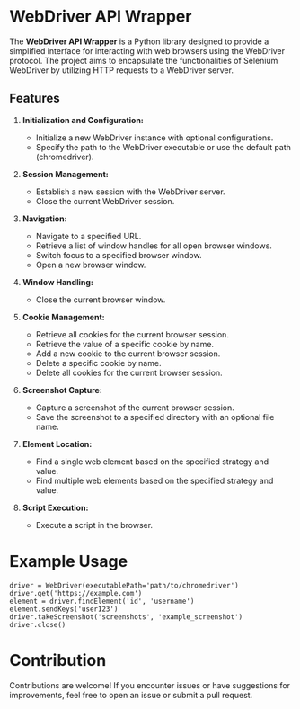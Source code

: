 # WebDriver API Wrapper

The **WebDriver API Wrapper** is a Python library designed to provide a simplified interface for interacting with web browsers using the WebDriver protocol. The project aims to encapsulate the functionalities of Selenium WebDriver by utilizing HTTP requests to a WebDriver server.

## Features

1. **Initialization and Configuration:**
   - Initialize a new WebDriver instance with optional configurations.
   - Specify the path to the WebDriver executable or use the default path (chromedriver).

2. **Session Management:**
   - Establish a new session with the WebDriver server.
   - Close the current WebDriver session.

3. **Navigation:**
   - Navigate to a specified URL.
   - Retrieve a list of window handles for all open browser windows.
   - Switch focus to a specified browser window.
   - Open a new browser window.

4. **Window Handling:**
   - Close the current browser window.

5. **Cookie Management:**
   - Retrieve all cookies for the current browser session.
   - Retrieve the value of a specific cookie by name.
   - Add a new cookie to the current browser session.
   - Delete a specific cookie by name.
   - Delete all cookies for the current browser session.

6. **Screenshot Capture:**
   - Capture a screenshot of the current browser session.
   - Save the screenshot to a specified directory with an optional file name.

7. **Element Location:**
   - Find a single web element based on the specified strategy and value.
   - Find multiple web elements based on the specified strategy and value.

8. **Script Execution:**
   - Execute a script in the browser.


# Example Usage
```
driver = WebDriver(executablePath='path/to/chromedriver')
driver.get('https://example.com')
element = driver.findElement('id', 'username')
element.sendKeys('user123')
driver.takeScreenshot('screenshots', 'example_screenshot')
driver.close()

```


# Contribution

Contributions are welcome! If you encounter issues or have suggestions for improvements, feel free to open an issue or submit a pull request.